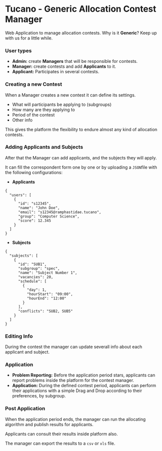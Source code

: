 # Tucano - Generic Allocation Contest Manager


Web Application to manage allocation contests. Why is it **Generic**? Keep up with us for a little while.

### User types

* **Admin:** create **Managers** that will be responsible for contests.
* **Manager:** create contests and add **Applicants** to it.
* **Applicant:** Participates in several contests.

### Creating a new Contest

When a Manager creates a new contest it can define its settings.

* What will participants be applying to (subgroups)
* How many are they applying to
* Period of the contest
* Other info

This gives the platform the flexibility to endure almost any kind of allocation contests.

### Adding Applicants and Subjects

After that the Manager can add applicants, and the subjects they will apply.

It can fill the correspondent form one by one or by uploading a `JSON`file with the following configurations:
	
* **Applicants**

```
{
  "users": [
    {
      "id": "s12345",
      "name": "John Doe",
      "email": "s12345@ramphastidae.tucano",
      "group": "Computer Science",
      "score": 12.345
    }
  ]
}
```

* **Subjects**

```
{
  "subjects": [
    {
      "id": "SUB1",
      "subgroup": "spec",
      "name": "Subject Number 1",
      "vacancies": 20,
      "schedule": [
        {
          "day": 1,
          "hourStart": "09:00",
          "hourEnd": "12:00"
        } 
      ],
      "conflicts": "SUB2, SUB5"
    }
  ]
}
```

### Editing Info

During the contest the manager can update severall info about each applicant and subject.

### Application

* **Problem Reporting:** Before the application period stars, applicants can report problems inside the platform for the contest manager.
* **Application:** During the defined contest period, applicants can perform their applications with a simple Drag and Drop according to their preferences, by subgroup.

### Post Application

When the application period ends, the manager can run the allocating algorithm and publish results for applicants.

Applicants can consult their results inside platform also.

The manager can export the results to a `csv` or `xls` file.
